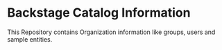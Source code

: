 # Backstage Catalog Information

This Repository contains Organization information like groups, users and sample entities.
